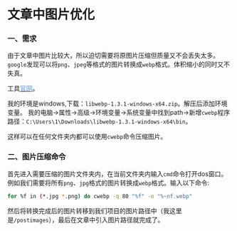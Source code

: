 # 文章中图片优化

### 一、需求
由于文章中图片比较大，所以迫切需要将原图片压缩但质量又不会丢失太多。`google`发现可以将`png`、`jpeg`等格式的图片转换成`webp`格式。体积缩小的同时又不失真。

工具[<span style="color:rgb(87, 147, 247)">官网</span>](https://storage.googleapis.com/downloads.webmproject.org/releases/webp/index.html)。

我的环境是windows,下载：`libwebp-1.3.1-windows-x64.zip`。解压后添加环境变量。
我的电脑->属性->高级->环境变量->系统变量中找到path->新增`cwebp`程序路径：`C:\Users\1\Downloads\libwebp-1.3.1-windows-x64\bin`。

这样可以在任何文件夹内都可以使用`cwebp`命令压缩图片。

### 二、图片压缩命令
首先进入需要压缩的图片文件夹内，在当前文件夹内输入`cmd`命令打开dos窗口。例如我们需要将所有`png`、`jpg`格式的图片转换成`webp`格式。输入以下命令:
```bash
for %f in (*.jpg *.png) do cwebp -q 80 "%f" -o "%~nf.webp"
```
然后将转换完成后的图片转移到我们项目的图片路径中（我这里是`/postimages`），最后在文章中引入图片路径就完成了。






